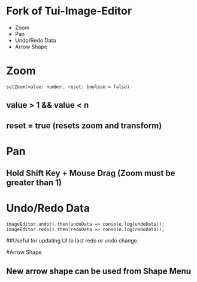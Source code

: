 # Fork of Tui-Image-Editor
- Zoom
- Pan
- Undo/Redo Data
- Arrow Shape

# Zoom 
`setZoom(value: number, reset: boolean = false)` 

## value > 1 && value < n 
## reset = true (resets zoom and transform) 

# Pan
## Hold Shift Key + Mouse Drag (Zoom must be greater than 1) 

# Undo/Redo Data
`imageEditor.undo().then(undoData => console.log(undoData));`
`imageEditor.redo().then(redoData => console.log(redoData));`

##Useful for updating UI to last redo or undo change. 

#Arrow Shape
## New arrow shape can be used from Shape Menu
